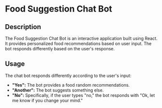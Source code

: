 # Food Suggestion Chat Bot

## Description

The Food Suggestion Chat Bot is an interactive application built using React. It provides personalized food recommendations based on user input. The bot responds differently based on the user's response.

## Usage

The chat bot responds differently according to the user's input:
- **"Yes":** The bot provides a food random recommendations.
- **"Another":** The bot suggests something else.
- **"No":** Specifically, if the user types "no," the bot responds with "Ok, let me know if you change your mind."

